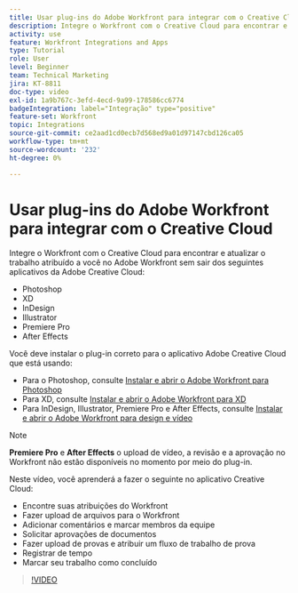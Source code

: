 ```yaml
---
title: Usar plug-ins do Adobe Workfront para integrar com o Creative Cloud
description: Integre o Workfront com o Creative Cloud para encontrar e atualizar o trabalho atribuído a você no Workfront sem sair dos seguintes aplicativos Creative Cloud - Photoshop,, InDesign, Illustrator, XD e Premiere Pro After Effects
activity: use
feature: Workfront Integrations and Apps
type: Tutorial
role: User
level: Beginner
team: Technical Marketing
jira: KT-8811
doc-type: video
exl-id: 1a9b767c-3efd-4ecd-9a99-178586cc6774
badgeIntegration: label="Integração" type="positive"
feature-set: Workfront
topic: Integrations
source-git-commit: ce2aad1cd0ecb7d568ed9a01d97147cbd126ca05
workflow-type: tm+mt
source-wordcount: '232'
ht-degree: 0%

---
```


# Usar plug-ins do Adobe Workfront para integrar com o Creative Cloud

Integre o Workfront com o Creative Cloud para encontrar e atualizar o trabalho atribuído a você no Adobe Workfront sem sair dos seguintes aplicativos da Adobe Creative Cloud:

* Photoshop
* XD
* InDesign
* Illustrator
* Premiere Pro
* After Effects

Você deve instalar o plug-in correto para o aplicativo Adobe Creative Cloud que está usando:

* Para o Photoshop, consulte [Instalar e abrir o Adobe Workfront para Photoshop](https://experienceleague.adobe.com/docs/workfront/using/adobe-workfront-integrations/workfront-for-creative-cloud/install-wf-cc/wf-cc-install-ps.html?)
* Para XD, consulte [Instalar e abrir o Adobe Workfront para XD](https://experienceleague.adobe.com/docs/workfront/using/adobe-workfront-integrations/workfront-for-creative-cloud/install-wf-cc/wf-adobe-xd-install.html?)
* Para InDesign, Illustrator, Premiere Pro e After Effects, consulte [Instalar e abrir o Adobe Workfront para design e vídeo](https://experienceleague.adobe.com/docs/workfront/using/adobe-workfront-integrations/workfront-for-creative-cloud/install-wf-cc/wf-install-cc.html?)

>[!NOTE]
>
>**Premiere Pro** e **After Effects** o upload de vídeo, a revisão e a aprovação no Workfront não estão disponíveis no momento por meio do plug-in.


Neste vídeo, você aprenderá a fazer o seguinte no aplicativo Creative Cloud:

* Encontre suas atribuições do Workfront
* Fazer upload de arquivos para o Workfront
* Adicionar comentários e marcar membros da equipe
* Solicitar aprovações de documentos
* Fazer upload de provas e atribuir um fluxo de trabalho de prova
* Registrar de tempo
* Marcar seu trabalho como concluído

>[!VIDEO](https://video.tv.adobe.com/v/3415452/?quality=12&learn=on)
